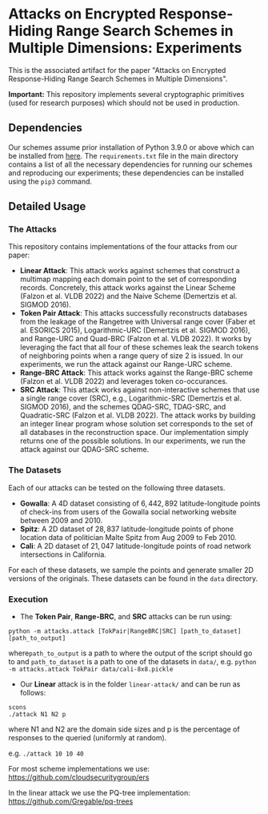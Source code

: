 # Attacks on Encrypted Response-Hiding Range Search Schemes in Multiple Dimensions: Experiments

This is the associated artifact for the paper "Attacks on Encrypted Response-Hiding Range Search Schemes in Multiple Dimensions".

**Important:** This repository implements several cryptographic primitives (used for research purposes) which should not be used in production.

## Dependencies 

Our schemes assume prior installation of Python 3.9.0 or above which can be installed from [here](https://www.python.org/downloads/source/).
The `requirements.txt` file in the main directory contains a list of all the necessary dependencies for running our schemes and reproducing our experiments; these dependencies can be installed using the `pip3` command.

## Detailed Usage

### The Attacks

This repository contains implementations of the four attacks from our paper:

* **Linear Attack**: This attack works against schemes that construct a multimap mapping each domain point to the set of corresponding records. Concretely, this attack works against the Linear Scheme (Falzon et al. VLDB 2022) and the Naive Scheme (Demertzis et al. SIGMOD 2016).
* **Token Pair Attack**: This attacks successfully reconstructs databases from the leakage of the Rangetree with Universal range cover (Faber et al. ESORICS 2015), Logarithmic-URC (Demertzis et al. SIGMOD 2016), and Range-URC and Quad-BRC (Falzon et al. VLDB 2022). It works by leveraging the fact that all four of these schemes leak the search tokens of neighboring points when a range query of size 2 is issued. In our experiments, we run the attack against our Range-URC scheme. 
* **Range-BRC Attack**: This attack works against the Range-BRC scheme (Falzon et al. VLDB 2022) and leverages token co-occurances. 
* **SRC Attack**: This attack works against non-interactive schemes that use a single range cover (SRC), e.g., Logarithmic-SRC (Demertzis et al. SIGMOD 2016), and the schemes QDAG-SRC, TDAG-SRC, and Quadratic-SRC (Falzon et al. VLDB 2022). The attack works by building an integer linear program whose solution set corresponds to the set of all databases in the reconstruction space. Our implementation simply returns one of the possible solutions. In our experiments, we run the attack against our QDAG-SRC scheme.

### The Datasets

Each of our attacks can be tested on the following three datasets. 

* **Gowalla**: A 4D dataset consisting of $6,442,892$ latitude-longitude points of check-ins 
 from users of the  Gowalla social networking website  between  2009 and 2010. 
* **Spitz**:  A 2D dataset of $28,837$ latitude-longitude points of phone location data of politician Malte Spitz from Aug 2009 to Feb 2010.
* **Cali**: A 2D dataset of $21,047$ latitude-longitude points of road network intersections in California.

For each of these datasets, we sample the points and generate smaller 2D versions of the originals. These datasets can be found in the `data` directory.

### Execution

* The **Token Pair**, **Range-BRC**, and **SRC** attacks can be run using:
```
python -m attacks.attack [TokPair|RangeBRC|SRC] [path_to_dataset] [path_to_output]
```
where`path_to_output` is a path to where the output of the script should go to and `path_to_dataset` is a path to one of the datasets in `data/`, e.g. 
`
python -m attacks.attack TokPair data/cali-8x8.pickle
`

* Our **Linear** attack is in the folder `linear-attack/` and can be run as follows:

```
scons 
./attack N1 N2 p 
```

where N1 and N2 are the domain side sizes and p is the percentage of responses to the queried (uniformly at random). 

e.g. `./attack 10 10 40`

For most scheme implementations we use: https://github.com/cloudsecuritygroup/ers

In the linear attack we use the PQ-tree implementation: https://github.com/Gregable/pq-trees
